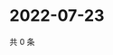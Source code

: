 # 2022-07-23

共 0 条

<!-- BEGIN WEIBO -->
<!-- 最后更新时间 Sat Jul 23 2022 05:00:36 GMT+0800 (China Standard Time) -->

<!-- END WEIBO -->
